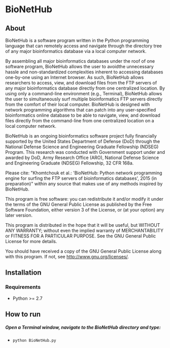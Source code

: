 # BioNetHub

## About

BioNetHub is a software program written in the Python programming language that can remotely access and navigate through the directory tree of any major bioinformatics database via a local computer network.

By assembling all major bioinformatics databases under the roof of one software program, BioNetHub allows the user to avoidthe unnecessary hassle and non-standardized complexities inherent to accessing databases one-by-one using an Internet browser. As such, BioNetHub allows researchers to access, view, and download files from the FTP servers of any major bioinformatics database directly from one centralized location. By using only a command-line environment (e.g., Terminal), BioNetHub allows the user to simultaneously surf multiple bioinformatics FTP servers directly from the comfort of their local computer. BioNetHub is designed with network programming algorithms that can patch into any user-specified bioinformatics online database to be able to navigate, view, and download files directly from the command-line from one centralized location on a local computer network.

BioNetHub is an ongoing bioinformatics software project fully financially supported by the United States Department of Defense (DoD) through the National Defense Science and Engineering Graduate Fellowship (NDSEG) Program. This research was conducted with Government support under and awarded by DoD, Army Research Office (ARO), National Defense Science and Engineering Graduate (NDSEG) Fellowship, 32 CFR 168a.

Please cite: "Khomtchouk et al.: 'BioNetHub: Python network programming engine for surfing the FTP servers of bioinformatics databases', 2015 (in preparation)" within any source that makes use of any methods inspired by BioNetHub.

This program is free software: you can redistribute it and/or modify it under the terms of the GNU General Public License as published by the Free Software Foundation, either version 3 of the License, or (at your option) any later version.

This program is distributed in the hope that it will be useful, but WITHOUT ANY WARRANTY; without even the implied warranty of MERCHANTABILITY or FITNESS FOR A PARTICULAR PURPOSE.  See the GNU General Public License for more details.

You should have received a copy of the GNU General Public License along with this program.  If not, see <http://www.gnu.org/licenses/>.

## Installation

### Requirements

* Python >= 2.7

## How to run

##### Open a Terminal window, navigate to the BioNetHub directory and type:
* `python BioNetHub.py`